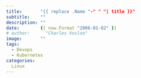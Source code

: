 ```yaml
---
title:       "{{ replace .Name "-" " "| title }}"
subtitle:    ""
description: ""
date:        {{ now.Format "2006-01-02" }}
# author:      "Charles Vosloo"
image:       ""
tags:       
  - Devops
  - Kubernetes
categories: 
  Linux
---
```

